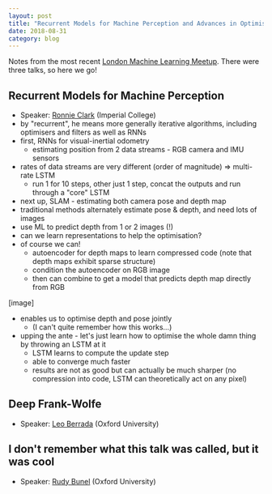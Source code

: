 ```yaml
---
layout: post
title: "Recurrent Models for Machine Perception and Advances in Optimisation"
date: 2018-08-31
category: blog
---
```


Notes from the most recent [London Machine Learning Meetup](https://www.meetup.com/London-Machine-Learning-Meetup/). There were three talks, so here we go!

## Recurrent Models for Machine Perception

* Speaker: [Ronnie Clark](http://ronnieclark.co.uk/) (Imperial College)
* by "recurrent", he means more generally iterative algorithms, including optimisers and filters as well as RNNs
* first, RNNs for visual-inertial odometry
    * estimating position from 2 data streams - RGB camera and IMU sensors
* rates of data streams are very different (order of magnitude) => multi-rate LSTM
    * run 1 for 10 steps, other just 1 step, concat the outputs and run through a "core" LSTM
* next up, SLAM - estimating both camera pose and depth map
* traditional methods alternately estimate pose & depth, and need lots of images
* use ML to predict depth from 1 or 2 images (!)
* can we learn representations to help the optimisation?
* of course we can!
    * autoencoder for depth maps to learn compressed code (note that depth maps exhibit sparse structure)
    * condition the autoencoder on RGB image
    * then can combine to get a model that predicts depth map directly from RGB

[image]

* enables us to optimise depth and pose jointly
    * (I can't quite remember how this works...)
* upping the ante - let's just learn how to optimise the whole damn thing by throwing an LSTM at it
    * LSTM learns to compute the update step
    * able to converge much faster
    * results are not as good but can actually be much sharper (no compression into code, LSTM can theoretically act on any pixel)

## Deep Frank-Wolfe

* Speaker: [Leo Berrada](http://www.robots.ox.ac.uk/~lberrada/) (Oxford University)

## I don't remember what this talk was called, but it was cool

* Speaker: [Rudy Bunel](http://www.robots.ox.ac.uk/~rudy/) (Oxford University)
